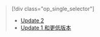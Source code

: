 > [!div class="op_single_selector"]
> * [Update 2 ](../articles/storsimple/storsimple-manage-volumes-u2.md)
> * [Update 1 和更低版本](../articles/storsimple/storsimple-manage-volumes.md)
> 
> 

